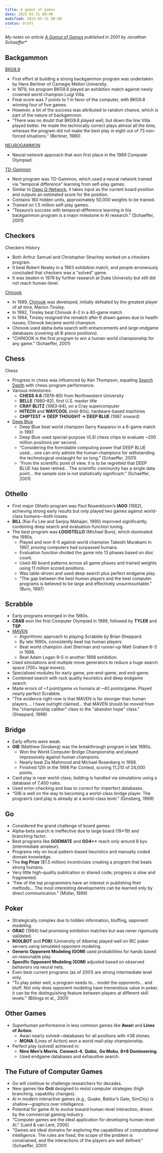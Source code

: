 ```yaml
---
title: A gamut of games
date: 2025-05-31 00:00
modified: 2025-05-31 00:00
status: draft
---
```


*My notes on article [A Gamut of Games](https://ojs.aaai.org/aimagazine/index.php/aimagazine/article/view/1570) published in 2001 by Jonathan Schaeffer**

## Backgammon

[BKG8.9](../../../../permanent/bkg89.md)

* First effort at building a strong backgammon program was undertaken by Hans Berliner of Carnegie Mellon University.
* In 1979, his program BKG9.8 played an exhibition match against newly crowned world champion Luigi Villa.
* Final score was 7 points to 1 in favor of the computer, with BKG9.8 winning four of five games.
* However, a lot of the success was attributed to random chance, which is part of the nature of backgammon.
* “There was no doubt that BKG9.8 played well, but down the line Villa played better. He made the technically correct plays almost all the time, whereas the program did not make the best play in eight out of 73 non-forced situations.” (Berliner, 1980)

[NEUROGAMMON](NEUROGAMMON.md)

* Neural network approach that won first place in the 1989 Computer Olympiad.

[TD-Gammon](TD-Gammon.md)

* Next program was TD-Gammon, which used a neural network trained via "temporal difference" learning from self-play games.
* Similar to [Deep Q-Network](../../permanent/deep-q-networks.md), it takes input as the current board position and outputs an estimated score for the position.
* Contains 160 hidden units, approximately 50,000 weights to be trained.
* Trained on 1.5 million self-play games.
* “Tesauro’s success with temporal-difference learning in his backgammon program is a major milestone in AI research.” (Schaeffer, 2001)

## Checkers

Checkers History

* Both Arthur Samuel and Christopher Strachey worked on a checkers program.
* It beat Robert Nealey in a 1963 exhibition match, and people erroneously concluded that checkers was a "solved" game.
* It was beaten in 1979 by further research at Duke University but still did not reach human-level.

[Chinook](../../permanent/chinook.md)

* In 1989, [Chinook](../../permanent/chinook.md) was developed, initially defeated by the greatest player of all time, Marion Tinsley.
* In 1992, Tinsley beat Chinook 4–2 in a 40-game match.
* In 1994, Tinsley resigned the rematch after 6 drawn games due to health issues; Chinook became world champion.
* Chinook used alpha-beta search with enhancements and large endgame databases (covering all 8-piece positions).
* “CHINOOK is the first program to win a human world championship for any game.” (Schaeffer, 2001)

## Chess

Chess

* Progress in chess was influenced by Ken Thompson, equating [Search Depth](Search%20Depth.md) with chess-program performance.
* Various milestones:
  * **CHESS 4.6** (1978–80) from Northwestern University
  * **BELLE** (1980–82), first U.S. master title
  * **CRAY BLITZ** (1983–84), on a Cray supercomputer
  * **HITECH** and **WAYCOOL** (mid-80s), hardware-based machines
  * **CHIPTEST → DEEP THOUGHT → DEEP BLUE** (1987 onward)
* [Deep Blue](Deep%20Blue.md)
    * Deep Blue beat world champion Garry Kasparov in a 6-game match in 1997.
    * Deep Blue used special-purpose VLSI chess chips to evaluate \~200 million positions per second.
    * “Considering the formidable computing power that DEEP BLUE used... one can only admire the human champions for withstanding the technological onslaught for so long.” (Schaeffer, 2001)
    * “From the scientific point of view, it is to be regretted that DEEP BLUE has been retired... The scientific community has a single data point... the sample size is not statistically significant.” (Schaeffer, 2001)

## Othello

* First major Othello program was Paul Rosenbloom’s **IAGO** (1982), achieving strong early results but only played two games against world-class humans—both losses.
* **BILL** (Kai-Fu Lee and Sanjoy Mahajan, 1990) improved significantly, combining deep search and evaluation-function tuning.
* The best program was **LOGISTELLO** (Michael Buro), which dominated the 1990s.
  * Played and won 6-0 against world champion Takeshi Murakami in 1997, proving computers had surpassed humans.
  * Evaluation function divided the game into 13 phases based on disc count.
  * Used 46 board patterns across all game phases and trained weights using 11 million scored positions.
  * Was table-driven and used deep search plus perfect endgame play.
  * “The gap between the best human players and the best computer programs is believed to be large and effectively unsurmountable.” (Buro, 1997)

## Scrabble

* Early programs emerged in the 1980s.
* **CRAB** won the first Computer Olympiad in 1989, followed by **TYLER** and **TSP**.
* [MAVEN](MAVEN.md)
    * Algorithmic approach to playing Scrabble by Brian Sheppard.
    * By late 1990s, consistently beat top human players.
    * Beat world champion Joel Sherman and runner-up Matt Graham 6–3 in 1998.
    * Beat Adam Logan 9–5 in another 1998 exhibition.
* Used simulations and multiple move generators to reduce a huge search space (700+ legal moves).
* Specialised modules for early game, pre–end-game, and end-game.
* Combined search with rack quality heuristics and deep endgame search.
* Made errors of \~1 point/game vs humans at \~40 points/game. Played nearly perfect Scrabble.
* "The evidence right now is that MAVEN is far stronger than human players.… I have outright claimed... that MAVEN should be moved from the "championship caliber" class to the "abandon hope" class." (Sheppard, 1999)

## Bridge

* Early efforts were weak.
* **GIB** (Matthew Ginsberg) was the breakthrough program in late 1990s.
  * Won the World Computer Bridge Championship and played impressively against human champions.
  * Nearly beat Zia Mahmood and Michael Rosenberg in 1998.
  * Finished 12th in the 1998 Par Contest, scoring 11,210 of 24,000 points.
* Card play is near world-class; bidding is handled via simulations using a database of 7,400 rules.
* Used error-checking and bias to correct for imperfect databases.
* “GIB is well on the way to becoming a world-class bridge player. The program’s card play is already at a world-class level.” (Ginsberg, 1999)

## Go

* Considered the grand challenge of board games.
* Alpha-beta search is ineffective due to large board (19×19) and branching factor.
* Best programs like **GOEMATE** and **GO4++** reach only around 8 kyu (intermediate amateur).
* Programs rely on local pattern-based heuristics and manually coded domain knowledge.
* The **Ing Prize** (\$1.5 million) incentivizes creating a program that beats strong humans.
* Very little high-quality publication or shared code; progress is slow and fragmented.
* “Few of the top programmers have an interest in publishing their methods... The most interesting developments can be learned only by direct communication.” (Müller, 1999)

## Poker

* Strategically complex due to hidden information, bluffing, opponent modeling.
* **ORAC** (1984) had promising exhibition matches but was never rigorously validated.
* **R00LBOT** and **POKI** (University of Alberta) played well on IRC poker servers using simulated opponent modeling.
* **Generic Opponent Modeling (GOM)** used probabilities for hands based on reasonable play.
* **Specific Opponent Modeling (SOM)** adjusted based on observed behaviors via neural nets.
* Even best current programs (as of 2001) are strong intermediate level only.
* “To play poker well, a program needs to... model the opponents... and bluff. Not only does opponent modeling have tremendous value in poker, it can be the distinguishing feature between players at different skill levels.” (Billings et al., 2001)

## Other Games

* Superhuman performance in less common games like **Awari** and **Lines of Action**.
  * Awari nearly solved—databases for all positions with ≤38 stones.
  * **MONA** (Lines of Action) won a world mail-play championship.
* Perfect play (solved) achieved in:
  * **Nine Men’s Morris**, **Connect-4**, **Qubic**, **Go Moku**, **8×8 Domineering**.
  * Used endgame databases and exhaustive search.

## The Future of Computer Games

* Go will continue to challenge researchers for decades.
* New games like **Octi** designed to resist computer strategies (high branching, capability changes).
* AI in modern interactive games (e.g., Quake, Baldur’s Gate, SimCity) is shallow—graphics over intelligence.
* Potential for game AI to evolve toward human-level interaction, driven by the commercial gaming industry.
* "Computer games are the ideal application for developing human-level AI." (Laird & van Lent, 2000)
* "Games are ideal domains for exploring the capabilities of computational intelligence. The rules are fixed, the scope of the problem is constrained, and the interactions of the players are well defined." (Schaeffer, 2001)
